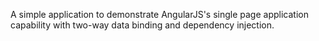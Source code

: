 A simple application to demonstrate AngularJS's single page application capability with two-way data binding and dependency injection.
